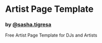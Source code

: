 # Artist Page Template 
### by [@sasha.tigresa](https://www.instagram.com/sasha.tigresa/)<br>
Free Artist Page Template for DJs and Artists
